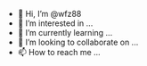 - 👋 Hi, I’m @wfz88
- 👀 I’m interested in ...
- 🌱 I’m currently learning ...
- 💞️ I’m looking to collaborate on ...
- 📫 How to reach me ...

<!---
wfz88/nqct is a ✨ special ✨ repository because its `README.md` (this file) appears on your GitHub profile.
You can click the Preview link to take a look at your changes.
--->
